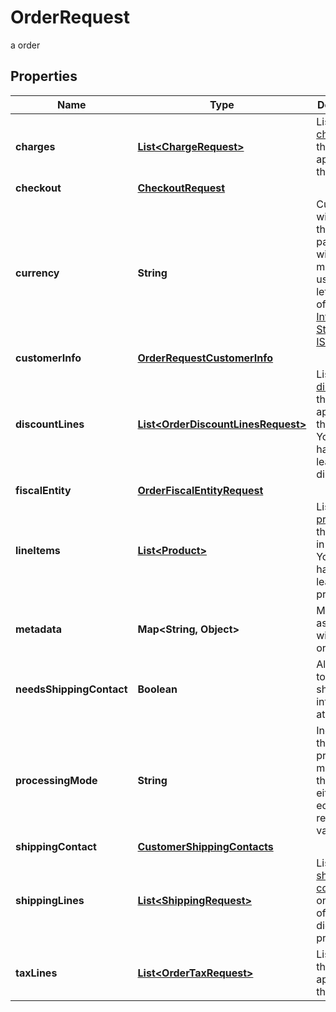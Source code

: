 

# OrderRequest

a order

## Properties

| Name | Type | Description | Notes |
|------------ | ------------- | ------------- | -------------|
|**charges** | [**List&lt;ChargeRequest&gt;**](ChargeRequest.md) | List of [charges](https://developers.femsa.com/v2.1.0/reference/orderscreatecharge) that are applied to the order |  [optional] |
|**checkout** | [**CheckoutRequest**](CheckoutRequest.md) |  |  [optional] |
|**currency** | **String** | Currency with which the payment will be made. It uses the 3-letter code of the [International Standard ISO 4217.](https://es.wikipedia.org/wiki/ISO_4217) |  |
|**customerInfo** | [**OrderRequestCustomerInfo**](OrderRequestCustomerInfo.md) |  |  |
|**discountLines** | [**List&lt;OrderDiscountLinesRequest&gt;**](OrderDiscountLinesRequest.md) | List of [discounts](https://developers.femsa.com/v2.1.0/reference/orderscreatediscountline) that are applied to the order. You must have at least one discount. |  [optional] |
|**fiscalEntity** | [**OrderFiscalEntityRequest**](OrderFiscalEntityRequest.md) |  |  [optional] |
|**lineItems** | [**List&lt;Product&gt;**](Product.md) | List of [products](https://developers.femsa.com/v2.1.0/reference/orderscreateproduct) that are sold in the order. You must have at least one product. |  |
|**metadata** | **Map&lt;String, Object&gt;** | Metadata associated with the order |  [optional] |
|**needsShippingContact** | **Boolean** | Allows you to fill out the shipping information at checkout |  [optional] |
|**processingMode** | **String** | Indicates the processing mode for the order, either ecommerce, recurrent or validation. |  [optional] |
|**shippingContact** | [**CustomerShippingContacts**](CustomerShippingContacts.md) |  |  [optional] |
|**shippingLines** | [**List&lt;ShippingRequest&gt;**](ShippingRequest.md) | List of [shipping costs](https://developers.femsa.com/v2.1.0/reference/orderscreateshipping). If the online store offers digital products. |  [optional] |
|**taxLines** | [**List&lt;OrderTaxRequest&gt;**](OrderTaxRequest.md) | List of [taxes](https://developers.femsa.com/v2.1.0/reference/orderscreatetaxes) that are applied to the order. |  [optional] |



